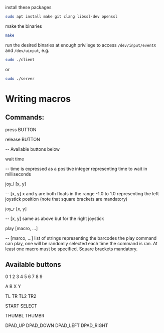 install these packages
```bash
sudo apt install make git clang libssl-dev openssl
```

make the binaries
```bash
make
```

run the desired binaries at enough privilege to access ```/dev/input/eventX``` and ```/dev/uinput```, e.g.
```bash
sudo ./client
```
or
```bash
sudo ./server
```


# Writing macros

## Commands:
press BUTTON

release BUTTON 

-- Available buttons below

wait time 

-- time is expressed as a positive integer representing time to wait in milliseconds

joy_l [x, y]

-- [x, y] x and y are both floats in the range -1.0 to 1.0 representing the left joystick position (note that square brackets are mandatory)

joy_r [x, y]

-- [x, y] same as above but for the right joystick

play [macro, ...]

-- [marco, ...] list of strings representing the barcodes the play command can play, one will be randomly selected each time the command is ran. At least one macro must be specified. Square brackets mandatory.

## Available buttons
0
1
2
3
4
5
6
7
8
9

A
B
X
Y

TL
TR
TL2
TR2

START
SELECT

THUMBL
THUMBR

DPAD_UP
DPAD_DOWN
DPAD_LEFT
DPAD_RIGHT
